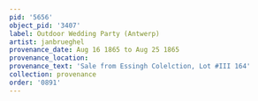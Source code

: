 ```yaml
---
pid: '5656'
object_pid: '3407'
label: Outdoor Wedding Party (Antwerp)
artist: janbrueghel
provenance_date: Aug 16 1865 to Aug 25 1865
provenance_location:
provenance_text: 'Sale from Essingh Colelction, Lot #III 164'
collection: provenance
order: '0891'
---
```

